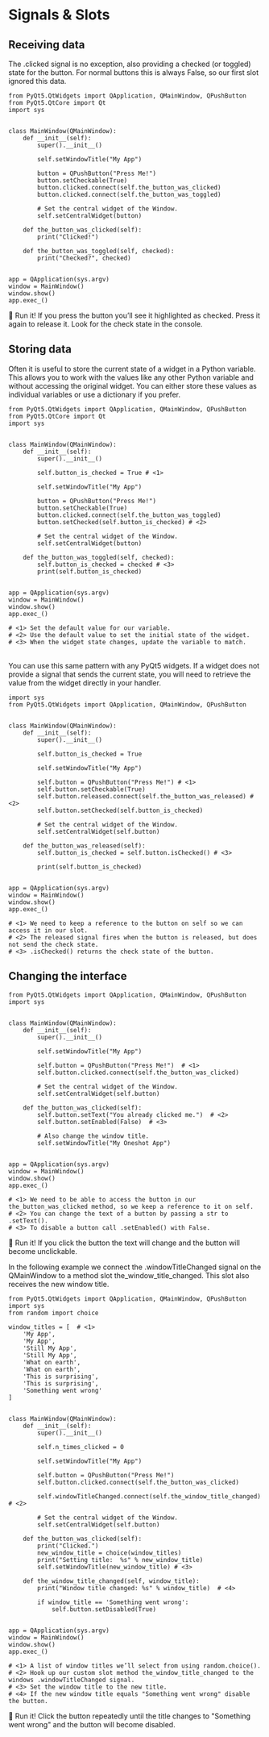 # Signals & Slots

## Receiving data
The .clicked signal is no exception, also providing a checked (or toggled) state for the button. For normal buttons this is always False, so our first slot ignored this data.

```
from PyQt5.QtWidgets import QApplication, QMainWindow, QPushButton
from PyQt5.QtCore import Qt
import sys


class MainWindow(QMainWindow):
    def __init__(self):
        super().__init__()

        self.setWindowTitle("My App")
        
        button = QPushButton("Press Me!")
        button.setCheckable(True)
        button.clicked.connect(self.the_button_was_clicked)
        button.clicked.connect(self.the_button_was_toggled)

        # Set the central widget of the Window.
        self.setCentralWidget(button)

    def the_button_was_clicked(self):
        print("Clicked!")
    
    def the_button_was_toggled(self, checked):
        print("Checked?", checked)


app = QApplication(sys.argv)
window = MainWindow()
window.show()
app.exec_()
```
🚀 Run it! If you press the button you’ll see it highlighted as checked.
    Press it again to release it. Look for the check state in the console.
    
## Storing data
Often it is useful to store the current state of a widget in a Python variable. This allows you to work with the values like any other Python variable and without accessing the original widget. You can either store these values as individual variables or use a dictionary if you prefer.
```
from PyQt5.QtWidgets import QApplication, QMainWindow, QPushButton
from PyQt5.QtCore import Qt
import sys


class MainWindow(QMainWindow):
    def __init__(self):
        super().__init__()

        self.button_is_checked = True # <1>

        self.setWindowTitle("My App")
        
        button = QPushButton("Press Me!")
        button.setCheckable(True)
        button.clicked.connect(self.the_button_was_toggled)
        button.setChecked(self.button_is_checked) # <2>

        # Set the central widget of the Window.
        self.setCentralWidget(button)

    def the_button_was_toggled(self, checked):
        self.button_is_checked = checked # <3>
        print(self.button_is_checked)


app = QApplication(sys.argv)
window = MainWindow()
window.show()
app.exec_()

# <1> Set the default value for our variable.
# <2> Use the default value to set the initial state of the widget.
# <3> When the widget state changes, update the variable to match.
```  
\
You can use this same pattern with any PyQt5 widgets. If a widget does not provide a signal that sends the current state, you will need to retrieve the value from the widget directly in your handler.
```
import sys
from PyQt5.QtWidgets import QApplication, QMainWindow, QPushButton


class MainWindow(QMainWindow):
    def __init__(self):
        super().__init__()

        self.button_is_checked = True

        self.setWindowTitle("My App")

        self.button = QPushButton("Press Me!") # <1>
        self.button.setCheckable(True)
        self.button.released.connect(self.the_button_was_released) # <2>
        self.button.setChecked(self.button_is_checked)

        # Set the central widget of the Window.
        self.setCentralWidget(self.button)

    def the_button_was_released(self):
        self.button_is_checked = self.button.isChecked() # <3>

        print(self.button_is_checked)


app = QApplication(sys.argv)
window = MainWindow()
window.show()
app.exec_()

# <1> We need to keep a reference to the button on self so we can access it in our slot.
# <2> The released signal fires when the button is released, but does not send the check state.
# <3> .isChecked() returns the check state of the button.
```

## Changing the interface
```
from PyQt5.QtWidgets import QApplication, QMainWindow, QPushButton
import sys


class MainWindow(QMainWindow):
    def __init__(self):
        super().__init__()

        self.setWindowTitle("My App")

        self.button = QPushButton("Press Me!")  # <1>
        self.button.clicked.connect(self.the_button_was_clicked)

        # Set the central widget of the Window.
        self.setCentralWidget(self.button)

    def the_button_was_clicked(self):
        self.button.setText("You already clicked me.")  # <2>
        self.button.setEnabled(False)  # <3>

        # Also change the window title.
        self.setWindowTitle("My Oneshot App")


app = QApplication(sys.argv)
window = MainWindow()
window.show()
app.exec_()

# <1> We need to be able to access the button in our the_button_was_clicked method, so we keep a reference to it on self.
# <2> You can change the text of a button by passing a str to .setText().
# <3> To disable a button call .setEnabled() with False.
```
🚀 Run it! If you click the button the text will change and the button will become unclickable.

In the following example we connect the .windowTitleChanged signal on the QMainWindow to a method slot the_window_title_changed. This slot also receives the new window title.
```
from PyQt5.QtWidgets import QApplication, QMainWindow, QPushButton
import sys
from random import choice

window_titles = [  # <1>
    'My App',
    'My App',
    'Still My App',
    'Still My App',
    'What on earth',
    'What on earth',
    'This is surprising',
    'This is surprising',
    'Something went wrong'
]


class MainWindow(QMainWindow):
    def __init__(self):
        super().__init__()

        self.n_times_clicked = 0

        self.setWindowTitle("My App")

        self.button = QPushButton("Press Me!")
        self.button.clicked.connect(self.the_button_was_clicked)

        self.windowTitleChanged.connect(self.the_window_title_changed)  # <2>

        # Set the central widget of the Window.
        self.setCentralWidget(self.button)

    def the_button_was_clicked(self):
        print("Clicked.")
        new_window_title = choice(window_titles)
        print("Setting title:  %s" % new_window_title)
        self.setWindowTitle(new_window_title) # <3>

    def the_window_title_changed(self, window_title):
        print("Window title changed: %s" % window_title)  # <4>

        if window_title == 'Something went wrong':
            self.button.setDisabled(True)


app = QApplication(sys.argv)
window = MainWindow()
window.show()
app.exec_()

# <1> A list of window titles we’ll select from using random.choice().
# <2> Hook up our custom slot method the_window_title_changed to the windows .windowTitleChanged signal.
# <3> Set the window title to the new title.
# <4> If the new window title equals "Something went wrong" disable the button.
```
🚀 Run it! Click the button repeatedly until the title changes to "Something went wrong" and the button will become disabled.
